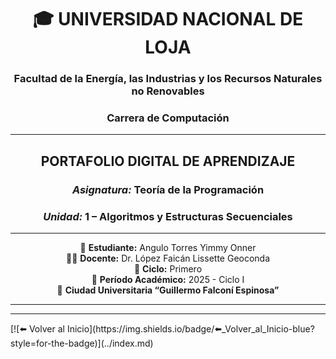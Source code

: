 <div align="center">

# 🎓 **UNIVERSIDAD NACIONAL DE LOJA**  
### Facultad de la Energía, las Industrias y los Recursos Naturales no Renovables  
### Carrera de Computación  

---

## **PORTAFOLIO DIGITAL DE APRENDIZAJE**  
### *Asignatura:* Teoría de la Programación  
### *Unidad:* 1 – Algoritmos y Estructuras Secuenciales  

---

📘 **Estudiante:** Angulo Torres Yimmy Onner  
👩‍🏫 **Docente:** Dr. López Faicán Lissette Geoconda  
🏫 **Ciclo:** Primero  
📅 **Período Académico:** 2025 - Ciclo I  
📍 **Ciudad Universitaria “Guillermo Falconí Espinosa”**  

---

</div>

---

<div align="left">
[![⬅️ Volver al Inicio](https://img.shields.io/badge/⬅️_Volver_al_Inicio-blue?style=for-the-badge)](../index.md)
</div>
